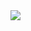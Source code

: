 <img src="https://github-readme-stats.vercel.app/api?username=cyclone77&show_icons=true&icon_color=805AD5&text_color=718096&bg_color=ffffff&hide_title=true">
